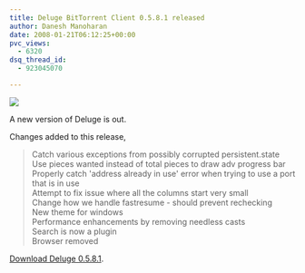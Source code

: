 ```yaml
---
title: Deluge BitTorrent Client 0.5.8.1 released
author: Danesh Manoharan
date: 2008-01-21T06:12:25+00:00
pvc_views:
  - 6320
dsq_thread_id:
  - 923045070

---
```

![](http://farm3.static.flickr.com/2018/2208029527_8cb0eca62c_o.jpg)

A new version of Deluge is out.

Changes added to this release,

> Catch various exceptions from possibly corrupted persistent.state  
> Use pieces wanted instead of total pieces to draw adv progress bar  
> Properly catch 'address already in use' error when trying to use a port that is in use  
> Attempt to fix issue where all the columns start very small  
> Change how we handle fastresume - should prevent rechecking  
> New theme for windows  
> Performance enhancements by removing needless casts  
> Search is now a plugin  
> Browser removed

[Download Deluge 0.5.8.1][1].

 [1]: http://www.deluge-torrent.org/downloads.php